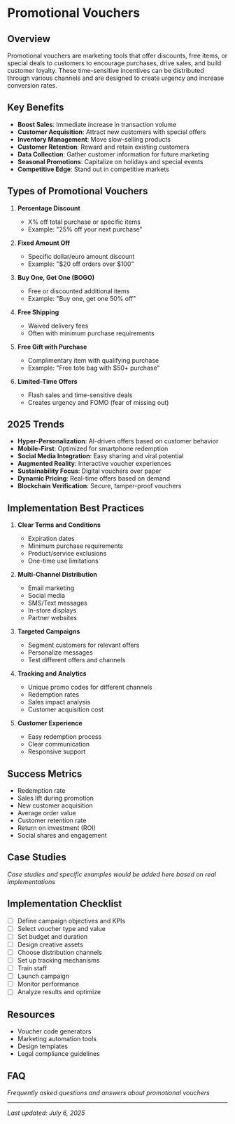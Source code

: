 # Promotional Vouchers

## Overview
Promotional vouchers are marketing tools that offer discounts, free items, or special deals to customers to encourage purchases, drive sales, and build customer loyalty. These time-sensitive incentives can be distributed through various channels and are designed to create urgency and increase conversion rates.

## Key Benefits
- **Boost Sales**: Immediate increase in transaction volume
- **Customer Acquisition**: Attract new customers with special offers
- **Inventory Management**: Move slow-selling products
- **Customer Retention**: Reward and retain existing customers
- **Data Collection**: Gather customer information for future marketing
- **Seasonal Promotions**: Capitalize on holidays and special events
- **Competitive Edge**: Stand out in competitive markets

## Types of Promotional Vouchers
1. **Percentage Discount**
   - X% off total purchase or specific items
   - Example: "25% off your next purchase"

2. **Fixed Amount Off**
   - Specific dollar/euro amount discount
   - Example: "$20 off orders over $100"

3. **Buy One, Get One (BOGO)**
   - Free or discounted additional items
   - Example: "Buy one, get one 50% off"

4. **Free Shipping**
   - Waived delivery fees
   - Often with minimum purchase requirements

5. **Free Gift with Purchase**
   - Complimentary item with qualifying purchase
   - Example: "Free tote bag with $50+ purchase"

6. **Limited-Time Offers**
   - Flash sales and time-sensitive deals
   - Creates urgency and FOMO (fear of missing out)

## 2025 Trends
- **Hyper-Personalization**: AI-driven offers based on customer behavior
- **Mobile-First**: Optimized for smartphone redemption
- **Social Media Integration**: Easy sharing and viral potential
- **Augmented Reality**: Interactive voucher experiences
- **Sustainability Focus**: Digital vouchers over paper
- **Dynamic Pricing**: Real-time offers based on demand
- **Blockchain Verification**: Secure, tamper-proof vouchers

## Implementation Best Practices
1. **Clear Terms and Conditions**
   - Expiration dates
   - Minimum purchase requirements
   - Product/service exclusions
   - One-time use limitations

2. **Multi-Channel Distribution**
   - Email marketing
   - Social media
   - SMS/Text messages
   - In-store displays
   - Partner websites

3. **Targeted Campaigns**
   - Segment customers for relevant offers
   - Personalize messages
   - Test different offers and channels

4. **Tracking and Analytics**
   - Unique promo codes for different channels
   - Redemption rates
   - Sales impact analysis
   - Customer acquisition cost

5. **Customer Experience**
   - Easy redemption process
   - Clear communication
   - Responsive support

## Success Metrics
- Redemption rate
- Sales lift during promotion
- New customer acquisition
- Average order value
- Customer retention rate
- Return on investment (ROI)
- Social shares and engagement

## Case Studies
*Case studies and specific examples would be added here based on real implementations*

## Implementation Checklist
- [ ] Define campaign objectives and KPIs
- [ ] Select voucher type and value
- [ ] Set budget and duration
- [ ] Design creative assets
- [ ] Choose distribution channels
- [ ] Set up tracking mechanisms
- [ ] Train staff
- [ ] Launch campaign
- [ ] Monitor performance
- [ ] Analyze results and optimize

## Resources
- Voucher code generators
- Marketing automation tools
- Design templates
- Legal compliance guidelines

## FAQ
*Frequently asked questions and answers about promotional vouchers*

---
*Last updated: July 6, 2025*
